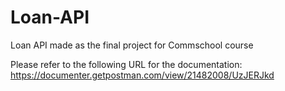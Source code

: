 # Loan-API
Loan API made as the final project for Commschool course

Please refer to the following URL for the documentation: https://documenter.getpostman.com/view/21482008/UzJERJkd
